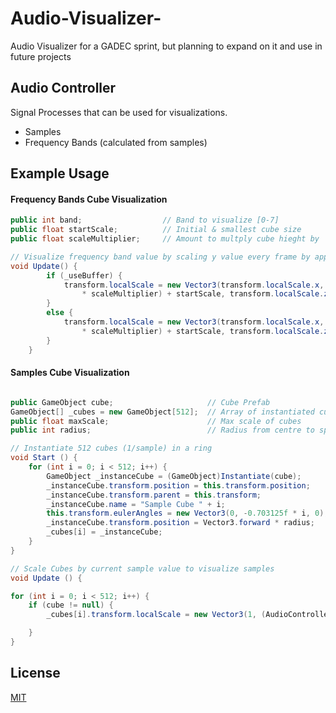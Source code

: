 # Audio-Visualizer-
Audio Visualizer for a GADEC sprint, but planning to expand on it and use in future projects

## Audio Controller
Signal Processes that can be used for visualizations.
 * Samples
 * Frequency Bands (calculated from samples)
 
## Example Usage
#### Frequency Bands Cube Visualization
```C#
public int band;                  // Band to visualize [0-7]
public float startScale;          // Initial & smallest cube size
public float scaleMultiplier;     // Amount to multply cube hieght by
```

```c#
// Visualize frequency band value by scaling y value every frame by applying some multiplier
void Update() {
        if (_useBuffer) {
            transform.localScale = new Vector3(transform.localScale.x, (AudioController.bandBuffer[band]
                * scaleMultiplier) + startScale, transform.localScale.z);
        }
        else {
            transform.localScale = new Vector3(transform.localScale.x, (AudioController.freqBands[band]
                * scaleMultiplier) + startScale, transform.localScale.z);
        }
    }
```
#### Samples Cube Visualization
```c#

public GameObject cube;                     // Cube Prefab
GameObject[] _cubes = new GameObject[512];  // Array of instantiated cubes
public float maxScale;                      // Max scale of cubes
public int radius;                          // Radius from centre to spawn cubes
```

```c#
// Instantiate 512 cubes (1/sample) in a ring
void Start () {
    for (int i = 0; i < 512; i++) {
        GameObject _instanceCube = (GameObject)Instantiate(cube);       // Instantiate cube
        _instanceCube.transform.position = this.transform.position;     // Set instanced cube pos to this pos
        _instanceCube.transform.parent = this.transform;                // Set instanced cube parent
        _instanceCube.name = "Sample Cube " + i;                        // Set handy name
        this.transform.eulerAngles = new Vector3(0, -0.703125f * i, 0); // 512/360 = 0.703125
        _instanceCube.transform.position = Vector3.forward * radius;    // Rotate around centre at a set radius
        _cubes[i] = _instanceCube;                                      // Add instanced cube to array at current sample index
    }
}
```

```c#
// Scale Cubes by current sample value to visualize samples
void Update () {

for (int i = 0; i < 512; i++) {
    if (cube != null) {
        _cubes[i].transform.localScale = new Vector3(1, (AudioController.samples[i] * maxScale) + 2, 1);

    }
}

```

 
 ## License
[MIT](https://choosealicense.com/licenses/mit/)
